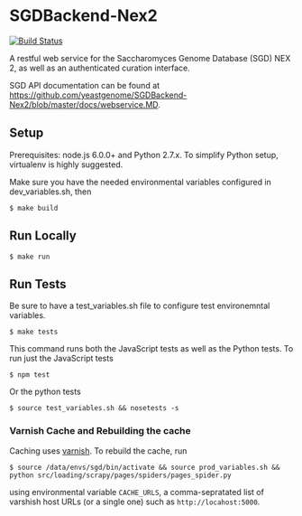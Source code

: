# SGDBackend-Nex2

[![Build Status](https://travis-ci.org/yeastgenome/SGDBackend-Nex2.svg)](https://travis-ci.org/yeastgenome/SGDBackend-Nex2)

A restful web service for the Saccharomyces Genome Database (SGD) NEX 2, as well as an authenticated curation interface.

SGD API documentation can be found at https://github.com/yeastgenome/SGDBackend-Nex2/blob/master/docs/webservice.MD.

## Setup

Prerequisites: node.js 6.0.0+ and Python 2.7.x.  To simplify Python setup, virtualenv is highly suggested.

Make sure you have the needed environmental variables configured in dev_variables.sh, then

    $ make build

## Run Locally

    $ make run

## Run Tests

Be sure to have a test_variables.sh file to configure test environemntal variables.

    $ make tests

This command runs both the JavaScript tests as well as the Python tests.  To run just the JavaScript tests

    $ npm test

Or the python tests

    $ source test_variables.sh && nosetests -s

### Varnish Cache and Rebuilding the cache

Caching uses [varnish](https://varnish-cache.org/).  To rebuild the cache, run

    $ source /data/envs/sgd/bin/activate && source prod_variables.sh && python src/loading/scrapy/pages/spiders/pages_spider.py

using environmental variable `CACHE_URLS`, a comma-sepratated list of varshish host URLs (or a single one) such as `http://locahost:5000`.
